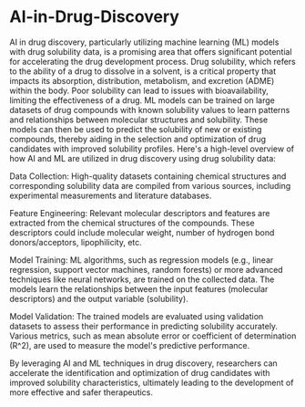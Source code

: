 # AI-in-Drug-Discovery
AI in drug discovery, particularly utilizing machine learning (ML) models with drug solubility data, is a promising area that offers significant potential for accelerating the drug development process.
Drug solubility, which refers to the ability of a drug to dissolve in a solvent, is a critical property that impacts its absorption, distribution, metabolism, and excretion (ADME) within the body. Poor solubility can lead to issues with bioavailability, limiting the effectiveness of a drug.
ML models can be trained on large datasets of drug compounds with known solubility values to learn patterns and relationships between molecular structures and solubility. These models can then be used to predict the solubility of new or existing compounds, thereby aiding in the selection and optimization of drug candidates with improved solubility profiles.
Here's a high-level overview of how AI and ML are utilized in drug discovery using drug solubility data:

Data Collection: High-quality datasets containing chemical structures and corresponding solubility data are compiled from various sources, including experimental measurements and literature databases.

Feature Engineering: Relevant molecular descriptors and features are extracted from the chemical structures of the compounds. These descriptors could include molecular weight, number of hydrogen bond donors/acceptors, lipophilicity, etc.

Model Training: ML algorithms, such as regression models (e.g., linear regression, support vector machines, random forests) or more advanced techniques like neural networks, are trained on the collected data. The models learn the relationships between the input features (molecular descriptors) and the output variable (solubility).

Model Validation: The trained models are evaluated using validation datasets to assess their performance in predicting solubility accurately. Various metrics, such as mean absolute error or coefficient of determination (R^2), are used to measure the model's predictive performance.

By leveraging AI and ML techniques in drug discovery, researchers can accelerate the identification and optimization of drug candidates with improved solubility characteristics, ultimately leading to the development of more effective and safer therapeutics.





